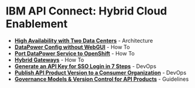 # IBM API Connect: Hybrid Cloud Enablement    


- [**High Availability with Two Data Centers**](./docs-and-tools/architecture/README.md) - Architecture  
- [**DataPower Config without WebGUI**](./docs-and-tools/datapower/README.md) - How To   
- [**Port DataPower Service to OpenShift**](./docs-and-tools/datapower/README.md) - How To   
- [**Hybrid Gateways**](./docs-and-tools/hybrid-gwy/README.md) - How To  
- [**Generate an API Key for SSO Login in 7 Steps**](./docs-and-tools/dev-ops/README.md) - DevOps  
- [**Publish API Product Version to a Consumer Organization**](./docs-and-tools/dev-ops/README.md) - DevOps  
- [**Governance Models & Version Control for API Products**](./docs-and-tools/governance/README.md) - Guidelines   
